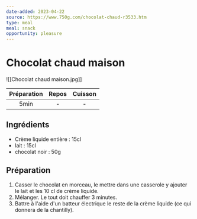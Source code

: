 ```yaml
---
date-added: 2023-04-22
source: https://www.750g.com/chocolat-chaud-r3533.htm
type: meal
meal: snack
opportunity: pleasure
---
```


# Chocolat chaud maison

![[Chocolat chaud maison.jpg]]

| Préparation | Repos | Cuisson |
|:-----------:|:-----:|:-------:|
|    5min     |   -   |    -    |

## Ingrédients

- Crème liquide entière : 15cl
- lait : 15cl
- chocolat noir : 50g

## Préparation

1. Casser le chocolat en morceau, le mettre dans une casserole y ajouter le lait et les 10 cl de crème liquide.
2. Mélanger. Le tout doit chauffer 3 minutes.
3. Battre à l'aide d'un batteur électrique le reste de la crème liquide (ce qui donnera de la chantilly).

